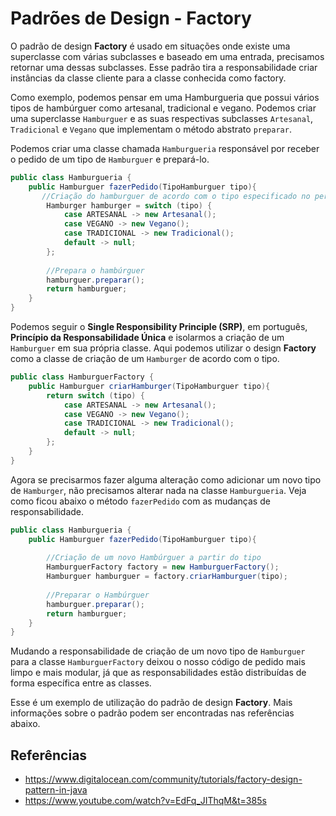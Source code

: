 # Padrões de Design - Factory

O padrão de design **Factory** é usado em situações onde existe uma superclasse com
várias subclasses e baseado em uma entrada, precisamos retornar uma dessas
subclasses. Esse padrão tira a responsabilidade criar instâncias da classe cliente
para a classe conhecida como factory.

Como exemplo, podemos pensar em uma Hamburgueria que possui vários tipos de hambúrguer
como artesanal, tradicional e vegano. Podemos criar uma superclasse ``Hamburguer`` e as
suas respectivas subclasses ``Artesanal``, ``Tradicional`` e ``Vegano`` que implementam o método
abstrato ``preparar``.

Podemos criar uma classe chamada ``Hamburgueria`` responsável por receber o pedido de um
tipo de ``Hamburguer`` e prepará-lo.

```java
public class Hamburgueria {
    public Hamburguer fazerPedido(TipoHamburguer tipo){
       //Criação do hamburguer de acordo com o tipo especificado no período  
        Hamburger hamburger = switch (tipo) {
            case ARTESANAL -> new Artesanal();
            case VEGANO -> new Vegano();
            case TRADICIONAL -> new Tradicional();
            default -> null;
        };
        
        //Prepara o hambúrguer 
        hamburguer.preparar();
        return hamburguer;
    }
}
```

Podemos seguir o **Single Responsibility Principle (SRP)**, em português, **Princípio da
Responsabilidade Única** e isolarmos a criação de um ``Hamburguer`` em sua própria classe.
Aqui podemos utilizar o design **Factory** como a classe de criação de um ``Hamburger`` de
acordo com o tipo.

````java
public class HamburguerFactory {
    public Hamburguer criarHamburger(TipoHamburguer tipo){
        return switch (tipo) {
            case ARTESANAL -> new Artesanal();
            case VEGANO -> new Vegano();
            case TRADICIONAL -> new Tradicional();
            default -> null;
        };
    }
}
````

Agora se precisarmos fazer alguma alteração como adicionar um novo tipo de ``Hamburger``,
não precisamos alterar nada na classe ``Hamburgueria``. Veja como ficou abaixo o método
``fazerPedido`` com as mudanças de responsabilidade.

````java
public class Hamburgueria {
    public Hamburguer fazerPedido(TipoHamburguer tipo){
        
        //Criação de um novo Hambúrguer a partir do tipo
        HamburguerFactory factory = new HamburguerFactory();
        Hamburguer hamburguer = factory.criarHamburguer(tipo);
       
        //Preparar o Hambúrguer
        hamburguer.preparar();
        return hamburguer;
    }
}
````

Mudando a responsabilidade de criação de um novo tipo de ``Hamburguer`` para a classe
``HamburguerFactory`` deixou o nosso código de pedido mais limpo e mais modular, já que
as responsabilidades estão distribuídas de forma específica entre as classes.

Esse é um exemplo de utilização do padrão de design **Factory**. Mais informações sobre
o padrão podem ser encontradas nas referências abaixo.

## Referências
- https://www.digitalocean.com/community/tutorials/factory-design-pattern-in-java
- https://www.youtube.com/watch?v=EdFq_JIThqM&t=385s

